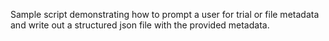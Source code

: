Sample script demonstrating how to prompt a user for trial or file metadata and
write out a structured json file with the provided metadata.
